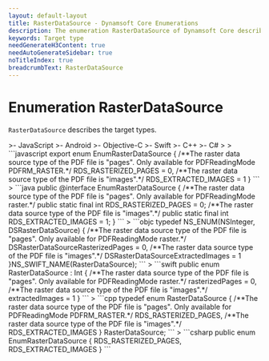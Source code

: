```yaml
---
layout: default-layout
title: RasterDataSource - Dynamsoft Core Enumerations
description: The enumeration RasterDataSource of Dynamsoft Core describes raster data source types.
keywords: Target type
needGenerateH3Content: true
needAutoGenerateSidebar: true
noTitleIndex: true
breadcrumbText: RasterDataSource
---
```


# Enumeration RasterDataSource

`RasterDataSource` describes the target types.

<div class="sample-code-prefix template2"></div>
   >- JavaScript
   >- Android
   >- Objective-C
   >- Swift
   >- C++
   >- C#
   >
>
```javascript
export enum EnumRasterDataSource
{
   /**The raster data source type of the PDF file is "pages". Only available for PDFReadingMode PDFRM_RASTER.*/
   RDS_RASTERIZED_PAGES = 0,
   /**The raster data source type of the PDF file is "images".*/
   RDS_EXTRACTED_IMAGES = 1
}
```
>
```java
public @interface EnumRasterDataSource {
   /**The raster data source type of the PDF file is "pages". Only available for PDFReadingMode raster.*/
   public static final int RDS_RASTERIZED_PAGES = 0;
   /**The raster data source type of the PDF file is "images".*/
   public static final int RDS_EXTRACTED_IMAGES = 1;
}
```
>
```objc
typedef NS_ENUM(NSInteger, DSRasterDataSource)
{
   /**The raster data source type of the PDF file is "pages". Only available for PDFReadingMode raster.*/
   DSRasterDataSourceRasterizedPages = 0,
   /**The raster data source type of the PDF file is "images".*/
   DSRasterDataSourceExtractedImages = 1
}NS_SWIFT_NAME(RasterDataSource);
```
>
```swift
public enum RasterDataSource : Int
{
   /**The raster data source type of the PDF file is "pages". Only available for PDFReadingMode raster.*/
   rasterizedPages = 0,
   /**The raster data source type of the PDF file is "images".*/
   extractedImages = 1
}
```
>
```cpp
typedef enum RasterDataSource
{
   /**The raster data source type of the PDF file is "pages". Only available for PDFReadingMode PDFRM_RASTER.*/
   RDS_RASTERIZED_PAGES,
   /**The raster data source type of the PDF file is "images".*/
   RDS_EXTRACTED_IMAGES
} RasterDataSource;
```
>
```csharp
public enum EnumRasterDataSource
{
    RDS_RASTERIZED_PAGES,
    RDS_EXTRACTED_IMAGES
}
```
